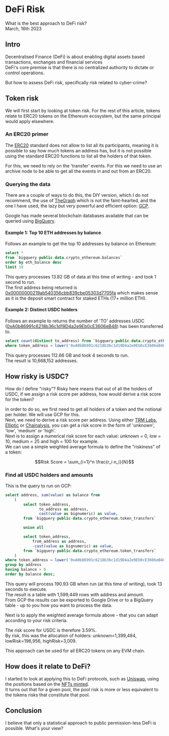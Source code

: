 # DeFi Risk

What is the best approach to DeFi risk?  
March, 16th 2023

## Intro

Decentralised Finance (DeFi) is about enabling digital assets based transactions, 
exchanges and financial services  
DeFi's core premise is that there is no centralized authority to dictate or control operations.  

But how to assess DeFi risk, specifically risk related to cyber-crime?

## Token risk

We will first start by looking at token risk. For the rest of this article, tokens relate
to ERC20 tokens on the Ethereum ecosystem, but the same principal would apply elsewhere.  

### An ERC20 primer
The [ERC20](https://ethereum.org/en/developers/docs/standards/tokens/erc-20/) standard does not allow to list
all its participants, meaning it is possible to say how much tokens an address has, but it is not possible
using the standard ERC20 functions to list all the holders of that token.  

For this, we need to rely on the 'transfer' events. For this we need to use an archive node to be able to 
get all the events in and out from an ERC20.  

### Querying the data
There are a couple of ways to do this, the DIY version, which I do not recommend, the use of [TheGraph](https://thegraph.com/) which
is not the faint-hearted, and the one I have used, the lazy but very powerful and efficient option: [GCP](https://cloud.google.com/).  

Google has made several blockchain databases available that can be queried using [BigQuery](https://cloud.google.com/bigquery).  

#### Example 1: Top 10 ETH addresses by balance
Follows an example to get the top 10 addresses by balance on Ethereum:

```sql
select *
from `bigquery-public-data.crypto_ethereum.balances`
order by eth_balance desc
limit 10
```

This query processes 13.82 GB of data at this time of writing - and took 1 second to run.  
The first address being returned is [0x00000000219ab540356cbb839cbe05303d7705fa](https://etherscan.io/address/0x00000000219ab540356cbb839cbe05303d7705fa) which makes sense as it is
the deposit smart contract for staked ETHs (17+ million ETH).

#### Example 2: Distinct USDC holders
Follows an example to returns the number of 'TO' addresses USDC ([0xA0b86991c6218b36c1d19D4a2e9Eb0cE3606eB48](https://etherscan.io/address/0xA0b86991c6218b36c1d19D4a2e9Eb0cE3606eB48)) has been 
transferred to.

```sql
select count(distinct to_address) from `bigquery-public-data.crypto_ethereum.token_transfers`
where token_address = lower('0xA0b86991c6218b36c1d19D4a2e9Eb0cE3606eB48'); 
```

This query processes 112.66 GB and took 4 seconds to run.  
The result is 10,668,152 addresses.

## How risky is USDC?

How do I define "risky"? Risky here means that out of all the holders of USDC, if we assign a risk score per address,
how would derive a risk score for the token?  

In order to do so, we first need to get all holders of a token and the notional per holder. We will use GCP for this.  
Next, we need to derive a risk score per address. Using either [TRM Labs](https://www.trmlabs.com/), [Elliptic](https://www.elliptic.co/) 
or [Chainalysis](https://www.chainalysis.com/), you can get a risk score in the form of 'unknown', 'low', 'medium' or 'high'.  
Next is to assign a numerical risk score for each value: unknown = 0, low = 10, medium = 25 and high = 100 for example.  
We can use a simple weighted average formula to define the "riskiness" of a token: 

$$Risk Score = \sum_{i=1}^n \frac{r_i n_i}{N}$$

### Find all USDC holders and amounts

This is the query to run on GCP:

```sql
select address, sum(value) as balance from
    (
        select token_address,
               to_address as address,
               cast(value as bignumeric) as value,
        from `bigquery-public-data.crypto_ethereum.token_transfers`

        union all

        select token_address,
            from_address as address,
            -cast(value as bignumeric) as value,
        from `bigquery-public-data.crypto_ethereum.token_transfers`
    )
where token_address = lower('0xA0b86991c6218b36c1d19D4a2e9Eb0cE3606eB48')
group by address
having balance > 0
order by balance desc;
```

This query will process 190.93 GB when run (at this time of writing), took 13 seconds to execute.  
The result is a table with 1,599,449 rows with address and amount.  
From GCP the results can be exported to Google Drive or to a BigQuery table - up to you how you want to process the data.  

Next is to apply the weighted average formula above - that you can adapt according to your risk criteria.

The risk score for USDC is therefore 3.59%.  
By risk, this was the allocation of holders: unknown=1,399,484, lowRisk=196,956, highRisk=3,009.

This approach can be used for all ERC20 tokens on any EVM chain.

## How does it relate to DeFi?

I started to look at applying this to DeFi protocols, such as [Uniswap](https://uniswap.org/), 
using the positions based on the [NFTs minted](https://opensea.io/collection/uniswap-v3-positions).  
It turns out that for a given pool, the pool risk is more or less equivalent to the tokens risks that constitute that pool.  

## Conclusion
I believe that only a statistical approach to public permission-less DeFi is possible. What's your view?
